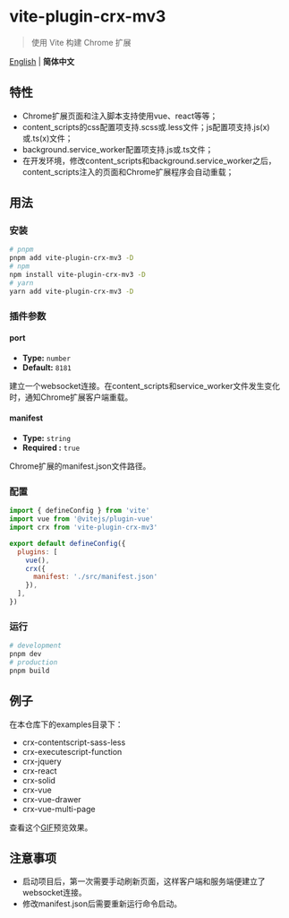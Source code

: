 
# vite-plugin-crx-mv3

> 使用 Vite 构建 Chrome 扩展

[English](./README.md) | **简体中文** 

## 特性

+ Chrome扩展页面和注入脚本支持使用vue、react等等；
+ content_scripts的css配置项支持.scss或.less文件；js配置项支持.js(x)或.ts(x)文件；
+ background.service_worker配置项支持.js或.ts文件；
+ 在开发环境，修改content_scripts和background.service_worker之后，content_scripts注入的页面和Chrome扩展程序会自动重载；

## 用法

### 安装

```bash
# pnpm
pnpm add vite-plugin-crx-mv3 -D
# npm
npm install vite-plugin-crx-mv3 -D
# yarn
yarn add vite-plugin-crx-mv3 -D
```

### 插件参数

#### port

- **Type:** `number`
- **Default:** `8181`

建立一个websocket连接。在content_scripts和service_worker文件发生变化时，通知Chrome扩展客户端重载。

#### manifest

- **Type:** `string`
- **Required :** `true`

Chrome扩展的manifest.json文件路径。

### 配置
```js
import { defineConfig } from 'vite'
import vue from '@vitejs/plugin-vue'
import crx from 'vite-plugin-crx-mv3'

export default defineConfig({
  plugins: [
    vue(),
    crx({
      manifest: './src/manifest.json'
    }),
  ],
})
```

### 运行
```bash
# development
pnpm dev
# production
pnpm build
```

## 例子
在本仓库下的examples目录下：

+ crx-contentscript-sass-less
+ crx-executescript-function
+ crx-jquery
+ crx-react
+ crx-solid
+ crx-vue
+ crx-vue-drawer
+ crx-vue-multi-page

查看这个[GIF](./docs/gif.md)预览效果。

## 注意事项
+ 启动项目后，第一次需要手动刷新页面，这样客户端和服务端便建立了websocket连接。
+ 修改manifest.json后需要重新运行命令启动。

